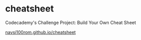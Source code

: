 # cheatsheet
Codecademy's Challenge Project: Build Your Own Cheat Sheet

<a href="https://navsi100rom.github.io/cheatsheet/">navsi100rom.github.io/cheatsheet<a>
